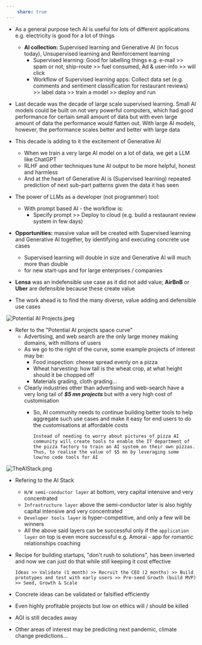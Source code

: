 ```yaml
---
    share: true  
---
```

- As a general purpose tech AI is useful for lots of different applications e.g. electricity is good for a lot of things
  - **AI collection:** Supervised learning and Generative AI (in focus today), Unsupervised learning and Reinforcement learning
	  - Supervised learning: Good for labelling things e.g. e-mail >> spam or not, ship-route >> fuel consumed, Ad & user-info >> will click
	  - Workflow of Supervised learning apps: Collect data set (e.g. comments and sentiment classification for restaurant reviews) >> label data >> train a model >> deploy and run
- Last decade was the decade of large scale supervised learning. Small AI models could be built on not very powerful computers, which had good performance for certain small amount of data but with even large amount of data the performance would flatten out. With large AI models, however, the performance scales better and better with large data
- This decade is adding to it the excitement of Generative AI
	- When we train a very large AI model on a lot of data, we get a LLM like ChatGPT
	- RLHF and other techniques tune AI output to be more helpful, honest and harmless
	- And at the heart of Generative AI is (Supervised learning) repeated prediction of next sub-part patterns given the data it has seen
- The power of LLMs as a developer (not programmer) tool:
	- With prompt based AI - the workflow is:
		- Specify prompt >> Deploy to cloud (e.g. build a restaurant review system in few days)
- **Opportunities:** massive value will be created with Supervised learning and Generative AI together, by identifying and executing concrete use cases
	- Supervised learning will double in size and Generative AI will much more than double
	- for new start-ups and for large enterprises / companies

- **Lensa** was an indefensible use case as it did not add value; **AirBnB** or **Uber** are defensible because these create value
- The work ahead is to find the many diverse, value adding and defensible use cases

![Potential AI Projects.jpeg](PotentialAIProjects.jpeg)
- Refer to the "Potential AI projects space curve"
	- Advertising, and web search are the only large money making domains, with millions of users
	- As we go to the right of the curve, some example projects of interest may be:
		- Food inspection: cheese spread evenly on a pizza
		- Wheat harvesting: how tall is the wheat crop, at what height should it be chopped off
		- Materials grading, cloth grading...
	- Clearly industries other than advertising and web-search have a very long tail of ***$5 mn projects*** but with a very high cost of customisation
		- So, AI community needs to continue building better tools to help aggregate such use cases and make it easy for end users to do the customisations at affordable costs
		
			`Instead of needing to worry about pictures of pizza AI community will create tools to enable the IT department of the pizza factory to train an AI system on their own pizzas. Thus, to realise the value of $5 mn by leveraging some low/no code tools for AI`

![TheAIStack.png](TheAIStack.png)
- Refering to the AI Stack
	- `H/W semi-conductor layer` at bottom, very capital intensive and very concentrated
	- `Infrastructure layer` above the semi-conductor later is also highly capital intensive and very concentrated
	- `Developer tools layer` is hyper-competitive, and only a few will be winners 
	- All the above said layers can be successful only if the `application layer` on top is even more successful e.g. Amorai - app for romantic relationships coaching
- Recipe for building startups, "don't rush to solutions", has been inverted and now we can just do that while still keeping it cost effective

	`Ideas >> Validate (1 month) >> Recruit the CEO (2 months) >> Build prototypes and test with early users >> Pre-seed Growth (build MVP) >> Seed, Growth & Scale`
	
- Concrete ideas can be validated or falsified efficiently
- Even highly profitable projects but low on ethics will / should be killed
- AGI is still decades away
- Other areas of interest may be predicting next pandemic, climate change predictions...
